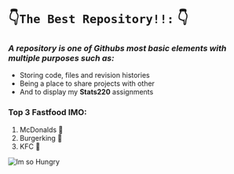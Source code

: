 # 👇`The Best Repository!!:` 👇

### *A repository is one of Githubs most basic elements with multiple purposes such as:*
* Storing code, files and revision histories
* Being a place to share projects with other
* And to display my **Stats220** assignments

### Top 3 Fastfood IMO:

1. McDonalds 🍔
2. Burgerking 👑
3. KFC 🍗

![Im so Hungry](https://s7d1.scene7.com/is/image/mcdonalds/Header_BigMac_832x472:1-3-product-tile-desktop?wid=763&hei=472&dpr=off)
